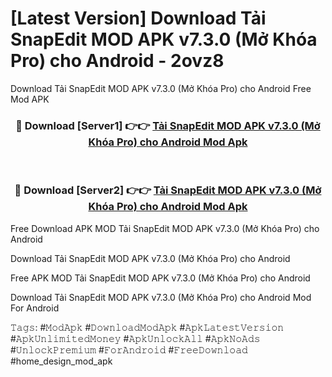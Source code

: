 # [Latest Version] Download Tải SnapEdit MOD APK v7.3.0 (Mở Khóa Pro) cho Android - 2ovz8

Download Tải SnapEdit MOD APK v7.3.0 (Mở Khóa Pro) cho Android Free Mod APK

<div align="center">
<h3>🔴 Download [Server1] 👉👉 <a href="https://apk-comot.site?title=Tải_SnapEdit_MOD_APK_v7.3.0_(Mở_Khóa_Pro)_cho_Android">Tải SnapEdit MOD APK v7.3.0 (Mở Khóa Pro) cho Android Mod Apk</a></h3><br>

<h3>🔴 Download [Server2] 👉👉 <a href="https://apk-comot.site?title=Tải_SnapEdit_MOD_APK_v7.3.0_(Mở_Khóa_Pro)_cho_Android">Tải SnapEdit MOD APK v7.3.0 (Mở Khóa Pro) cho Android Mod Apk</a></h3>
</div>


Free Download APK MOD Tải SnapEdit MOD APK v7.3.0 (Mở Khóa Pro) cho Android

Download Tải SnapEdit MOD APK v7.3.0 (Mở Khóa Pro) cho Android 

Free APK MOD Tải SnapEdit MOD APK v7.3.0 (Mở Khóa Pro) cho Android 

Download Tải SnapEdit MOD APK v7.3.0 (Mở Khóa Pro) cho Android Mod For Android

𝚃𝚊𝚐𝚜: #𝙼𝚘𝚍𝙰𝚙𝚔 #𝙳𝚘𝚠𝚗𝚕𝚘𝚊𝚍𝙼𝚘𝚍𝙰𝚙𝚔 #𝙰𝚙𝚔𝙻𝚊𝚝𝚎𝚜𝚝𝚅𝚎𝚛𝚜𝚒𝚘𝚗 #𝙰𝚙𝚔𝚄𝚗𝚕𝚒𝚖𝚒𝚝𝚎𝚍𝙼𝚘𝚗𝚎𝚢 #𝙰𝚙𝚔𝚄𝚗𝚕𝚘𝚌𝚔𝙰𝚕𝚕 #𝙰𝚙𝚔𝙽𝚘𝙰𝚍𝚜 #𝚄𝚗𝚕𝚘𝚌𝚔𝙿𝚛𝚎𝚖𝚒𝚞𝚖 #𝙵𝚘𝚛𝙰𝚗𝚍𝚛𝚘𝚒𝚍 #𝙵𝚛𝚎𝚎𝙳𝚘𝚠𝚗𝚕𝚘𝚊𝚍 #home_design_mod_apk